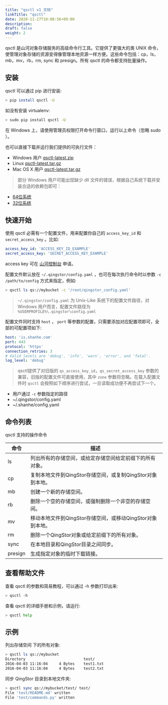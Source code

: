 ```yaml
---
title: "qsctl v1 文档"
linkTitle: "qsctl"
date: 2020-11-27T10:08:56+09:00
description:
draft: false
weight: 2
---
```


qsctl 是山河对象存储服务的高级命令行工具。它提供了更强大的类 UNIX 命令，使管理对象存储的资源变得像管理本地资源一样方便。这些命令包括：cp，ls，mb，mv，rb，rm, sync 和 presign。所有 qsctl 的命令都支持批量操作。

## 安装

qsctl 可以通过 pip 进行安装:

```bash
> pip install qsctl -U
```

如没有安装 virtualenv:

```bash
> sudo pip install qsctl -U
```

在 Windows 上，请使用管理员权限打开命令行窗口，运行以上命令（忽略 sudo ）。

也可以直接下载并运行我们提供的可执行文件：

- Windows 用户 [qsctl-latest.zip](https://jn1.is.shanhe.com/releases-qs/qsctl/qsctl-latest-windows.zip)
- Linux [qsctl-latest.tar.gz](https://jn1.is.shanhe.com/releases-qs/qsctl/qsctl-latest-linux.tar.gz)
- Mac OS X 用户 [qsctl-latest.tar.gz](https://jn1.is.shanhe.com/releases-qs/qsctl/qsctl-latest-darwin.tar.gz)

> 部分 Windows 用户可能出现缺少 dll 文件的错误，根据自己系统下载并安装合适的依赖包即可：

- [64位系统](https://jn1.is.shanhe.com/releases-qs/qsctl/vc_redist.x64.exe)
- [32位系统](https://jn1.is.shanhe.com/releases-qs/qsctl/vc_redist.x86.exe)

## 快速开始

使用 qsctl 必需有一个配置文件，用来配置你自己的 `access_key_id` 和 `secret_access_key` 。比如:

```yaml
access_key_id: 'ACCESS_KEY_ID_EXAMPLE'
secret_access_key: 'SECRET_ACCESS_KEY_EXAMPLE'
```

access key 可在 [山河控制台](https://console.shanhe.com/access_keys/) 申请。

配置文件默认放在 `~/.qingstor/config.yaml` ，也可在每次执行命令时以参数 `-c /path/to/config` 方式来指定，例如:

```bash
> qsctl ls qs://mybucket -c '/root/qingstor_config.yaml'
```

> `~/.qingstor/config.yaml` 为 Unix-Like 系统下的配置文件路径，对 Windows 用户而言，配置文件路径为 `%USERPROFILE%\.qingstor\config.yaml`

配置文件同时支持 `host` ， `port` 等参数的配置，只需要添加对应配置项即可，全部的可配置项如下:

```yaml
host: 'is.shanhe.com'
port: 443
protocol: 'https'
connection_retries: 3
# Valid levels are 'debug', 'info', 'warn', 'error', and 'fatal'.
log_level: 'debug'
```

> qsctl提供了对旧版的 `qs_access_key_id`，`qs_secret_access_key` 参数的兼容，旧版的配置文件可直接使用，其中 `zone` 参数将忽略。在载入配置文件时 `qsctl` 会按照如下顺序进行尝试，一旦读取成功便不再尝试下一个。

- 用户通过 `-c` 参数指定的路径
- ~/.qingstor/config.yaml
- ~/.shanhe/config.yaml

## 命令列表

qsctl 支持的操作命令

| 命令 | 描述 |
|-|-|
| ls | 列出所有的存储空间，或给定存储空间给定前缀下的所有对象。 |
| cp | 复制本地文件到QingStor存储空间，或复制QingStor对象到本地。 |
| mb | 创建一个新的存储空间。 |
| rb | 删除一个空的存储空间，或强制删除一个非空的存储空间。 |
| mv | 移动本地文件到QingStor存储空间，或移动QingStor对象到本地。 |
| rm | 删除一个QingStor对象或给定前缀下的所有对象。 |
| sync | 在本地目录和QingStor目录之间同步。 |
| presign | 生成指定对象的临时下载链接。 |

## 查看帮助文件

查看 qsctl 的参数和简易教程，可以通过 -h 参数打印出来:

```bash
> qsctl -h
```

查看 qsctl 的详细手册和示例，请运行:

```bash
> qsctl help
```

## 示例

列出存储空间  下的所有对象:

```bash
> qsctl ls qs://mybucket
Directory                          test/
2016-04-03 11:16:04     4 Bytes    test1.txt
2016-04-03 11:16:04     4 Bytes    test2.txt
```

同步 QingStor 目录到本地文件夹:

```bash
> qsctl sync qs://mybucket/test/ test/
File 'test/README.md' written
File 'test/commands.py' written
```

